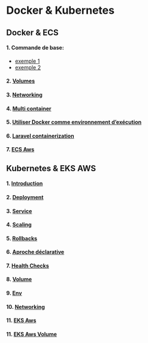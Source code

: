 # Docker & Kubernetes

## Docker & ECS
#### 1. Commande de base:
- [exemple 1](./basic-command/node/README.md)
- [exemple 2](./basic-command/python/README.md)
#### 2. [Volumes](./volumes/node/README.md)
#### 3. [Networking](./networking/node/README.md)
#### 4. [Multi container](./multi-container/README.md)
#### 5. [Utiliser Docker comme environnement d’exécution ](./utility/README.md)
#### 6. [Laravel containerization](./laravel-containerization/README.md)
#### 7. [ECS Aws](./multi-container-deployment-aws/README.md)

## Kubernetes & EKS AWS
#### 1. [Introduction](k8s-1/README-1-introduction.md)
#### 2. [Deployment](k8s-1/README-2-deployment.md)
#### 3. [Service](k8s-1/README-3-service.md)
#### 4. [Scaling](k8s-1/README-4-scaling.md)
#### 5. [Rollbacks](k8s-1/README-5-rollbacks.md)
#### 6. [Aproche déclarative](k8s-1/README-6-declarative-yaml.md)
#### 7. [Health Checks](k8s-2/README.md)
#### 8. [Volume](k8s-3/README.md)
#### 9. [Env](k8s-3/README-env.md)
#### 10. [Networking](k8s-4/README.md)
#### 11. [EKS Aws](k8s-aws-5/README.md)
#### 11. [EKS Aws Volume](k8s-aws-6/README.md)


